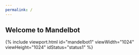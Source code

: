 ```yaml
---
permalink: /
---
```


Welcome to Mandelbot
--------------------

{% include viewport.html id="mandelbot1" viewWidth="1024" viewHeight="1024" idStatus="status1" %}
